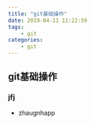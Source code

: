 ```yaml
---
title: "git基础操作"
date: 2019-04-11 11:22:59
tags:
    - git
categories:
    - git
---
```

## git基础操作

### jfj
- zhaugnhapp